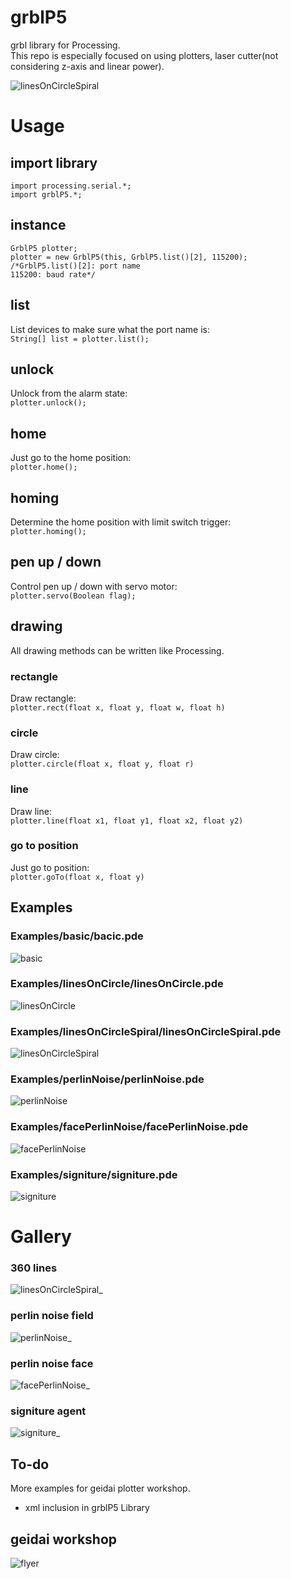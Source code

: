 # grblP5
grbl library for Processing.  
This repo is especially focused on using plotters, laser cutter(not considering z-axis and linear power).

![linesOnCircleSpiral](https://scottallen.ws/p5Library/grblP5/linesOnCircleSpiral.gif)

# Usage
## import library
```
import processing.serial.*;
import grblP5.*;
```
## instance
```
GrblP5 plotter;
plotter = new GrblP5(this, GrblP5.list()[2], 115200);
/*GrblP5.list()[2]: port name
115200: baud rate*/
```

## list
List devices to make sure what the port name is:  
``String[] list = plotter.list();``

## unlock
Unlock from the alarm state:  
``plotter.unlock();``

## home
Just go to the home position:  
``plotter.home();``

## homing
Determine the home position with limit switch trigger:  
``plotter.homing();``

## pen up / down
Control pen up / down with servo motor:  
``plotter.servo(Boolean flag);``

## drawing
All drawing methods can be written like Processing.  
### rectangle
Draw rectangle:  
``plotter.rect(float x, float y, float w, float h)``  

### circle
Draw circle:  
``plotter.circle(float x, float y, float r)``  

### line
Draw line:  
``plotter.line(float x1, float y1, float x2, float y2)``  

### go to position
Just go to position:  
``plotter.goTo(float x, float y)``  

## Examples
### Examples/basic/bacic.pde  
![basic](https://scottallen.ws/p5Library/grblP5/basic.gif)

### Examples/linesOnCircle/linesOnCircle.pde  
![linesOnCircle](https://scottallen.ws/p5Library/grblP5/linesOnCircle.gif)

### Examples/linesOnCircleSpiral/linesOnCircleSpiral.pde  
![linesOnCircleSpiral](https://scottallen.ws/p5Library/grblP5/linesOnCircleSpiral.gif)

### Examples/perlinNoise/perlinNoise.pde  
![perlinNoise](https://scottallen.ws/p5Library/grblP5/perlinNoise.gif)

### Examples/facePerlinNoise/facePerlinNoise.pde  
![facePerlinNoise](https://scottallen.ws/p5Library/grblP5/facePerlinNoise.gif)

### Examples/signiture/signiture.pde  
![signiture](https://scottallen.ws/p5Library/grblP5/signiture.gif)

# Gallery
### 360 lines
![linesOnCircleSpiral_](https://scottallen.ws/p5Library/grblP5/linesOnCircleSpiral.JPG)

### perlin noise field
![perlinNoise_](https://scottallen.ws/p5Library/grblP5/perlinNoise.JPG)

### perlin noise face
![facePerlinNoise_](https://scottallen.ws/p5Library/grblP5/facePerlinNoise.JPG)

### signiture agent
![signiture_](https://scottallen.ws/p5Library/grblP5/signiture.JPG)

## To-do
More examples for geidai plotter workshop.
- xml inclusion in grblP5 Library

## geidai workshop
![flyer](https://scottallen.ws/p5Library/grblP5/geidaiWSScottAllen.jpg)
